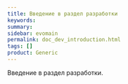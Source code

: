 ```yaml
---
title: Введение в раздел разработки
keywords:
summary:
sidebar: evomain
permalink: doc_dev_introduction.html
tags: []
product: Generic
---
```


Введение в раздел разработки.

